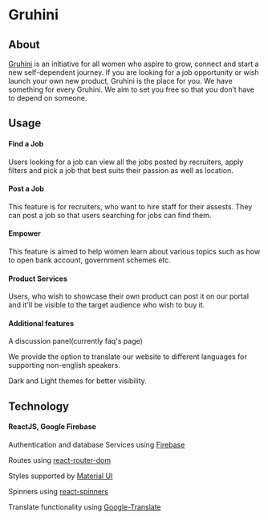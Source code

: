 # Gruhini
<h2>About</h2>
<p><a href="https://gruhini-efac0.web.app/">Gruhini</a> is an initiative for all women who aspire to grow, connect and start a new self-dependent journey. If you are looking for a job opportunity or wish launch your own new product, Gruhini is the place for you. We have something for every Gruhini. We aim to set you free so that you don’t have to depend on someone.
</p>
<h2>Usage</h2>
<h4>Find a Job</h4>
<p>Users looking for a job can view all the jobs posted by recruiters, apply filters and pick a job that best suits their passion as well as location.</p>
<h4>Post a Job</h4>
<p>This feature is for recruiters, who want to hire staff for their assests. They can post a job so that users searching for jobs can find them.</p>
<h4>Empower</h4>
<p>This feature is aimed to help women learn about various topics such as how to open bank account, government schemes etc.</p>
<h4>Product Services</h4>
<p>Users, who wish to showcase their own product can post it on our portal and it'll be visible to the target audience who wish to buy it.</p>
<h4>Additional features</h4>
<p>A discussion panel(currently faq's page)</p>
<p>We provide the option to translate our website to different languages for supporting non-english speakers.</p>
<p>Dark and Light themes for better visibility.</p>
<h2>Technology</h2>
<h4>ReactJS, Google Firebase</h4>
<p>Authentication and database Services using <a href="https://firebase.google.com/">Firebase</a></p>
<p>Routes using <a href="https://www.npmjs.com/package/react-router-dom">react-router-dom</a></p>
<p>Styles supported by <a href="https://mui.com/">Material UI</a></p>
<p>Spinners using <a  href="https://www.npmjs.com/package/react-spinners">react-spinners</a></p>
<p>Translate functionality using <a  href="https://www.npmjs.com/package/google-translate">Google-Translate</p>
